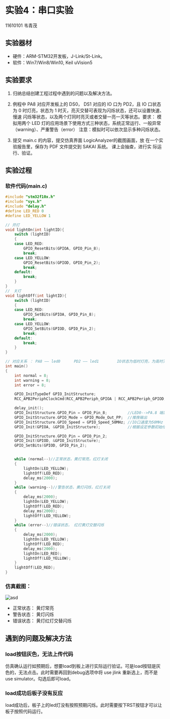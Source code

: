 # 实验4：串口实验
11610101 韦青茂
## 实验器材
* 硬件：ARM-STM32开发板，J-Link/St-Link。
* 软件：Win7/Win8/Win10, Keil uVision5
## 实验要求
1. 归纳总结创建工程过程中遇到的问题以及解决方法。

2. 例程中 PA8 对应开发板上的 DS0， DS1 对应的 IO 口为 PD2，且 IO 口状态为 0 时灯亮，状态为 1 时灭，亮灭交替可表现为闪烁状态，还可以设置快速、慢速 闪烁等状态，以及两个灯同时亮灭或者交替一亮一灭等状态。要求： 模拟用两个 LED 灯的应用场景下使用方式三种状态，系统正常运行、一般异常 （warning）、严重警告（error） 注意：模拟时可以依次显示多种闪烁状态。

3. 提交 main.c 的内容，提交仿真界面 LogicAnalyzer的截图画面，放 在一个实验报告里，保存为 PDF 文件提交到 SAKAI 系统。 课上会抽查，进行实 际运行、验证。

## 实验过程
### 软件代码(main.c)
``` c
#include "stm32f10x.h"
#include "sys.h"
#include "delay.h"
#define LED_RED 0
#define LED_YELLOW 1

// 开灯
void lightOn(int lightID){
	switch (lightID)
	{
	case LED_RED:
		GPIO_ResetBits(GPIOA, GPIO_Pin_8);
		break;
	case LED_YELLOW:
		GPIO_ResetBits(GPIOD, GPIO_Pin_2);
		break;
	default:
		break;
	}
}
//　关灯
void lightOff(int lightID){
	switch (lightID)
	{
	case LED_RED:
		GPIO_SetBits(GPIOA, GPIO_Pin_8);
		break;
	case LED_YELLOW:
		GPIO_SetBits(GPIOD, GPIO_Pin_2);
		break;
	default:
		break;
	}
}

// 对应关系 ： PA8 —— led0      PD2 —— led1        IO状态为低时灯亮，为高时灭
int main()
{
	int normal = 8;
	int warning = 8;
	int error = 8;

	GPIO_InitTypeDef GPIO_InitStructure;
	RCC_APB2PeriphClockCmd(RCC_APB2Periph_GPIOA | RCC_APB2Periph_GPIOD, ENABLE); //使能PA,PD端口时钟

	delay_init();
	GPIO_InitStructure.GPIO_Pin = GPIO_Pin_8;		  //LED0-->PA.8 端口配置
	GPIO_InitStructure.GPIO_Mode = GPIO_Mode_Out_PP;  //推挽输出
	GPIO_InitStructure.GPIO_Speed = GPIO_Speed_50MHz; //IO口速度为50MHz
	GPIO_Init(GPIOA, &GPIO_InitStructure);			  //根据设定参数初始化GPIOA.8

	GPIO_InitStructure.GPIO_Pin = GPIO_Pin_2;
	GPIO_Init(GPIOD, &GPIO_InitStructure);
	GPIO_SetBits(GPIOD, GPIO_Pin_2);


	while (normal--)//正常状态，黄灯常亮，红灯关闭
	{
		lightOn(LED_YELLOW);
		lightOff(LED_RED);
		delay_ms(2000);
	}
	while (warning--)//警告状态，黄灯闪烁，红灯关闭
	{
		delay_ms(2000);
		lightOn(LED_YELLOW);
		lightOff(LED_RED);
		delay_ms(2000);
		lightOff(LED_YELLOW);
	}
	while (error--)//错误状态， 红灯黄灯交替闪烁
	{
		delay_ms(2000);
		lightOn(LED_YELLOW);
		lightOff(LED_RED);
		delay_ms(2000);
		lightOn(LED_RED);
		lightOff(LED_YELLOW);
	}
	lightOff(LED_RED);
}
```
### 仿真截图：
![asd](C:/Users/User/Desktop/Embemded/1.png)
* 正常状态： 黄灯常亮
* 警告状态： 黄灯闪烁
* 错误状态： 黄灯红灯交替闪烁

## 遇到的问题及解决方法
### load按钮灰色，无法上传代码
仿真确认运行如预期后，想要load到板上进行实际运行验证。可是load按钮是灰色的，无法点击。此时需要再回到debug选项中将 use jlink 重新选上，而不是 use simulator。勾选后即可load。
### load成功后板子没有反应
load成功后，板子上的led灯没有按照预期闪烁。此时需要按下RST按钮才可以让板子按照代码运行。

